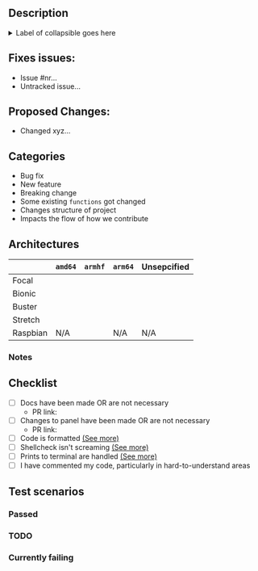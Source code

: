 <!--Heya! Thanks for the PR. Please fill out this short little form below to help us review this faster-->

## Description
<!-- Any general story time goes here :) Feel free to add screenshots/recording of your change in action here-->

<!-- This will create an expandable section. Feel free to delete this if you don't need it-->
<details>
<summary>Label of collapsible goes here</summarry>
<!-- This is where you can put pictures, huge logs, or anything.-->
</details>

## Fixes issues: 
- Issue #nr...
- Untracked issue...

## Proposed Changes:
- Changed xyz...

## Categories
<!-- DELTE WHICHEVER BULLET DOES NOT APPLY -->
- Bug fix <!-- non-breaking change which fixes an issue -->
- New feature <!-- non-breaking change which adds functionality -->
- Breaking change <!-- fix or feature that would cause existing functionality to not work as expected -->
- Some existing `functions` got changed <!-- e.g. `utils`, `os`, `apt`, `ask`, etc. -->
- Changes structure of project <!-- major rewrites, large directory changes, etc. -->
- Impacts the flow of how we contribute <!-- IDE changes, `.github` dir, etc. -->

## Architectures
<!--
Please use these emojis here to fill the table below. It will nicely auto-format with spacing, don't worry
Leave empty wherever you do not know / have not tested
✅ = Runs succesfully
⚠️ = Does not work but is handled
❌ = Broken / not working
-->
|   			| `amd64` 	| `armhf` 	| `arm64` 	| Unsepcified 	|
|--------		|-------- 	|-------- 	|-------- 	|----------		|
| Focal 		|			|			|			|				|
| Bionic		|			|			|			|				|
| Buster		|			|			|			|				|
| Stretch		|			|			|			|				|
| Raspbian  	|	N/A		|			|	N/A		|	N/A			|

### Notes
<!-- Optional, in case you'd like to elaborate on some case in the table above -->

## Checklist
<!-- Please note that we also require you to check the CONTRIBUTORS.md file, this is just a short list-->
- [ ] Docs have been made OR are not necessary
    - PR link: 
- [ ] Changes to panel have been made OR are not necessary
    - PR link: 
- [ ] Code is formatted [(See more)](https://github.com/swizzin/swizzin/blob/master/CONTRIBUTING.md#editor-plugins-and-tooling)
- [ ] Shellcheck isn't screaming [(See more)](https://github.com/swizzin/swizzin/blob/master/CONTRIBUTING.md#editor-plugins-and-tooling)
- [ ] Prints to terminal are handled [(See more)](https://github.com/swizzin/swizzin/blob/master/CONTRIBUTING.md#printing-into-the-terminal)
- [ ] I have commented my code, particularly in hard-to-understand areas

## Test scenarios
<!-- Please let us know what has been done or anything else that works/doesn't. Feel free to copy-paste these into the sections below.

- Fresh app install without nginx
    - With only one user
    - With multiple users present
- Fresh Install with nginx present nginx
    - With only one user
    - With multiple users present
- Fresh install and nginx install afterwards
    - With only one user
    - With multiple users present
- Update from version in master
- Upgrade from version in master
- Password gets changed from `box` in app
- User removal from `box` acting on app
- New user in `box` gets added to app
- Sysinfo compatibility
    - Info washed
    - Content available
-->
### Passed

### TODO

### Currently failing



